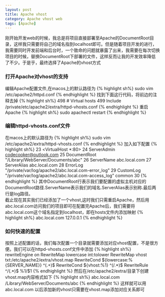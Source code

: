 ```yaml
---
layout: post
title: Apache vhost
category: Apache vhost web
tags: [Apache]
---
```


刚开始开发web的时候，我总是将项目直接部署至Apache的DocumentRoot目录，这样我只需要将自己的域名指到localhost即可。但是随着项目开发的进行，我需要同时开发前端和后台时，一个致命的问题就暴露了出来，<kp>我需要在每次切换项目的时候，替换DocumentRoot下部署的文件</kp>，这样反而让我的开发效率降低了不少。于是乎，最终选择了Apache的vhost方式  

### 打开Apache对vhost的支持
编辑Apache配置文件,在macos上的默认路径为
{% highlight sh%}
sudo vim /etc/apache2/httpd.conf
{% endhighlight %}
找到下面这行代码，将前边的注释去掉
{% highlight sh%}
498 # Virtual hosts
499 Include /private/etc/apache2/extra/httpd-vhosts.conf
{% endhighlight %}
重启Apache
{% highlight sh%}
sudo apachectl restart
{% endhighlight %}

### 编辑httpd-vhosts.conf文件
在macos上的默认路径为
{% highlight sh%}
sudo vim /etc/apache2/extra/httpd-vhosts.conf
{% endhighlight %}
加入如下配置
{% highlight sh%}
 23 <VirtualHost *:80>
 24     ServerAdmin codecooker@outlook.com
 25     DocumentRoot "/Library/WebServer/Documents/abc"
 26     ServerName abc.local.com
 27     ServerAlias abc.local.com
 28     ErrorLog "/private/var/log/apache2/abc.local.com-error_log"
 29     CustomLog "/private/var/log/apache2/abc.local.com-access_log" common
 30 </VirtualHost>
{% endhighlight %}
其中DocumentRoot行表示我们要配置的虚拟主机对应的DocumentRoot路径.ServerName表示我们的域名.ServerAlias表示别称.最后两行是log路径。  
截止现在其实我们已经添加了一个vhost,这时我们只需重启Apache，然后用abc.local.com访问我们的项目即可<kp>在配置完Apache后，我们需要将abc.local.com这个域名指定到localhost，即在hosts文件内添加映射</kp>
{% highlight sh%}
abc.local.com 127.0.0.1
{% endhighlight %}

### 如何快速的配置
按照上述配置的话，我们每次配置一个目录就需要添加对应vhost配置，不是很方便。我们可以在httpd-vhosts.conf文件中添加
{% highlight sh%}
rewriteEngine on
RewriteMap lowercase int:tolower
RewriteMap vhost txt:/etc/apache2/extra/vhost.map
RewriteCond ${lowercase:%{SERVER_NAME}} ^(.+)$
RewriteCond ${vhost:%1} ^(/.*)$
RewriteRule ^/(.*)$ %1/$1
{% endhighlight %}
然后在/etc/apache2/extra/目录下创建vhost.map内容格式如下
{% highlight sh%}
abc.local.com /Library/WebServer/Documents/abc
{% endhighlight %}
这样就可以用abc.local.com
以后添加新的vhost只需要在vhost.map添加对应关系即可




